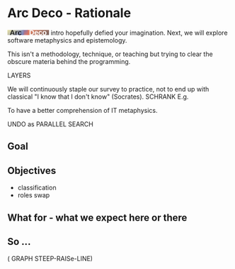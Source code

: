 # Arc Deco - Rationale


[![Arc Deco.](../../../_rsc/_img/ArcDeco/ArcDeco-bar-12px.jpg)](../../) intro hopefully defied your imagination. Next, we will explore software metaphysics and epistemology.

This isn't a methodology, technique, or teaching but trying to clear the obscure materia behind the programming. 


LAYERS 

We will continuously staple our survey to practice, not to end up with classical "I know that I don't know" (Socrates).
SCHRANK E.g.

To have a better comprehension of IT metaphysics.

UNDO as PARALLEL SEARCH


## Goal

## Objectives

+ classification
+ roles swap

## What for - what we expect here or there

## So ...

( GRAPH STEEP-RAISe-LINE)

